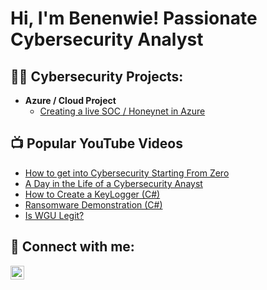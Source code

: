 <h1>Hi, I'm Benenwie! Passionate Cybersecurity Analyst</h1>

<h2>👨‍💻 Cybersecurity Projects:</h2>

- <b>Azure / Cloud Project </b>
  - [Creating a live SOC / Honeynet in Azure](https://github.com/benenwie/Azure-SOC)


<h2>📺 Popular YouTube Videos</h2>

- [How to get into Cybersecurity Starting From Zero](https://www.youtube.com/watch?v=a83ASGn_V_s)
- [A Day in the Life of a Cybersecurity Anayst](https://www.youtube.com/watch?v=uHy3oM7NnoU)
- [How to Create a KeyLogger (C#)](https://www.youtube.com/watch?v=N-L9hklSlNk)
- [Ransomware Demonstration (C#)](https://www.youtube.com/watch?v=OfvdQeh79s0)
- [Is WGU Legit?](https://www.youtube.com/watch?v=E2MwRWxDBkA)

<h2> 🤳 Connect with me:</h2>

[<img align="left" alt="fonyunga | LinkedIn" width="22px" src="https://cdn.jsdelivr.net/npm/simple-icons@v3/icons/linkedin.svg" />][linkedin]


[linkedin]: linkedin.com/in/fon-yunga-36210a224

